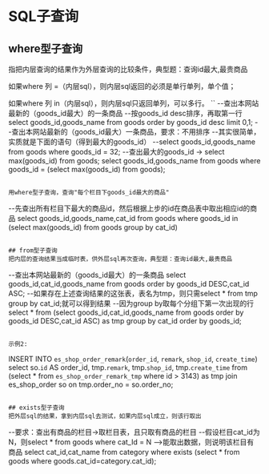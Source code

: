 # SQL子查询

## where型子查询
指把内层查询的结果作为外层查询的比较条件，典型题：查询id最大,最贵商品

如果where 列 =（内层sql），则内层sql返回的必须是单行单列，单个值；

如果where 列 in（内层sql），则内层sql只返回单列，可以多行。
``
--查出本网站最新的（goods_id最大）的一条商品
--按goods_id desc排序，再取第一行
select goods_id,goods_name from goods
order by goods_id desc limit 0,1;
--查出本网站最新的（goods_id最大）一条商品，要求：不用排序
--其实很简单，实质就是下面的语句（得到最大的goods_id）
--select goods_id,goods_name from goods where goods_id = 32;
--查出最大的goods_id -> select max(goods_id) from goods;
select goods_id,goods_name from goods 
where 
goods_id = (select max(goods_id) from goods);
```

用where型子查询，查询"每个栏目下goods_id最大的商品"
```
--先查出所有栏目下最大的商品id，然后根据上步的id在商品表中取出相应id的商品
select goods_id,goods_name,cat_id from goods
where goods_id in
(select max(goods_id) from goods group by cat_id) 
```

## from型子查询
把内层的查询结果当成临时表，供外层sql再次查询，典型题：查询id最大,最贵商品
```
--查出本网站最新的（goods_id最大）的一条商品
select goods_id,cat_id,goods_name from goods
order by goods_id DESC,cat_id ASC;
--如果存在上述查询结果的这张表，表名为tmp，则只需select * from tmp group by cat_id;就可以得到结果
--因为group by取每个分组下第一次出现的行
select * from (select goods_id,cat_id,goods_name
from goods 
order by goods_id DESC,cat_id ASC) as tmp
group by cat_id order by goods_id;
```

示例2:
```
INSERT INTO `es_shop_order_remark`(`order_id`, `remark`, `shop_id`, `create_time`) 
select so.`id` AS order_id, tmp.`remark`, tmp.`shop_id`, tmp.`create_time` from (select * from `es_shop_order_remark_tmp` where id > 3143) as tmp  join  es_shop_order so on tmp.order_no = so.order_no;
```

## exists型子查询
把外层sql的结果，拿到内层sql去测试，如果内层sql成立，则该行取出

```
--要求：查出有商品的栏目->取栏目表，且只取有商品的栏目
--假设栏目cat_id为N，则select * from goods where cat_Id = N -->能取出数据，则说明该栏目有商品
select cat_id,cat_name from category
where exists
(select * from goods where goods.cat_id=category.cat_id); 
```

